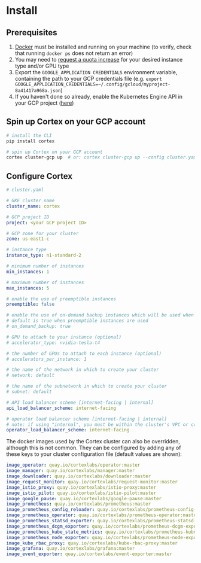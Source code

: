 # Install

## Prerequisites

1. [Docker](https://docs.docker.com/install) must be installed and running on your machine (to verify, check that running `docker ps` does not return an error)
1. You may need to [request a quota increase](https://cloud.google.com/compute/quotas) for your desired instance type and/or GPU type
1. Export the `GOOGLE_APPLICATION_CREDENTIALS` environment variable, containing the path to your GCP credentials file (e.g. `export GOOGLE_APPLICATION_CREDENTIALS=~/.config/gcloud/myproject-8a41417a968a.json`)
1. If you haven't done so already, enable the Kubernetes Engine API in your GCP project ([here](https://console.developers.google.com/apis/api/container.googleapis.com/overview))

## Spin up Cortex on your GCP account

```bash
# install the CLI
pip install cortex

# spin up Cortex on your GCP account
cortex cluster-gcp up  # or: cortex cluster-gcp up --config cluster.yaml (see configuration options below)
```

## Configure Cortex

```yaml
# cluster.yaml

# GKE cluster name
cluster_name: cortex

# GCP project ID
project: <your GCP project ID>

# GCP zone for your cluster
zone: us-east1-c

# instance type
instance_type: n1-standard-2

# minimum number of instances
min_instances: 1

# maximum number of instances
max_instances: 5

# enable the use of preemptible instances
preemptible: false

# enable the use of on-demand backup instances which will be used when preemptible capacity runs out
# default is true when preemptible instances are used
# on_demand_backup: true

# GPU to attach to your instance (optional)
# accelerator_type: nvidia-tesla-t4

# the number of GPUs to attach to each instance (optional)
# accelerators_per_instance: 1

# the name of the network in which to create your cluster
# network: default

# the name of the subnetwork in which to create your cluster
# subnet: default

# API load balancer scheme [internet-facing | internal]
api_load_balancer_scheme: internet-facing

# operator load balancer scheme [internet-facing | internal]
# note: if using "internal", you must be within the cluster's VPC or configure VPC Peering to connect your CLI to your cluster operator
operator_load_balancer_scheme: internet-facing
```

The docker images used by the Cortex cluster can also be overridden, although this is not common. They can be configured by adding any of these keys to your cluster configuration file (default values are shown):

<!-- CORTEX_VERSION_BRANCH_STABLE -->
```yaml
image_operator: quay.io/cortexlabs/operator:master
image_manager: quay.io/cortexlabs/manager:master
image_downloader: quay.io/cortexlabs/downloader:master
image_request_monitor: quay.io/cortexlabs/request-monitor:master
image_istio_proxy: quay.io/cortexlabs/istio-proxy:master
image_istio_pilot: quay.io/cortexlabs/istio-pilot:master
image_google_pause: quay.io/cortexlabs/google-pause:master
image_prometheus: quay.io/cortexlabs/prometheus:master
image_prometheus_config_reloader: quay.io/cortexlabs/prometheus-config-reloader:master
image_prometheus_operator: quay.io/cortexlabs/prometheus-operator:master
image_prometheus_statsd_exporter: quay.io/cortexlabs/prometheus-statsd-exporter:master
image_prometheus_dcgm_exporter: quay.io/cortexlabs/prometheus-dcgm-exporter:master
image_prometheus_kube_state_metrics: quay.io/cortexlabs/prometheus-kube-state-metrics:master
image_prometheus_node_exporter: quay.io/cortexlabs/prometheus-node-exporter:master
image_kube_rbac_proxy: quay.io/cortexlabs/kube-rbac-proxy:master
image_grafana: quay.io/cortexlabs/grafana:master
image_event_exporter: quay.io/cortexlabs/event-exporter:master
```
